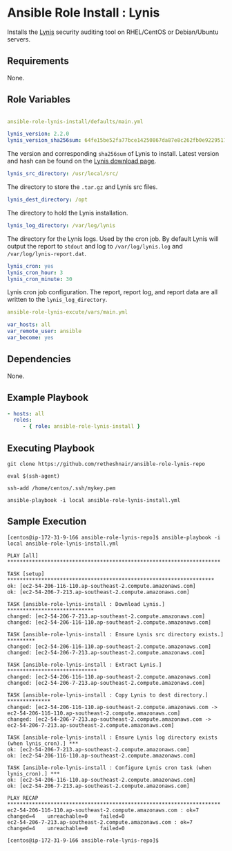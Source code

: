 Ansible Role Install : Lynis
============================



Installs the [Lynis](https://cisofy.com/lynis/) security auditing tool on RHEL/CentOS or Debian/Ubuntu servers.

Requirements
------------

None.

Role Variables
--------------

```yml

ansible-role-lynis-install/defaults/main.yml

lynis_version: 2.2.0
lynis_version_sha256sum: 64fe15be52fa77bce14250867da87e8c262fb0e9229517c4e2d2d5a38223bea4
```
The version and corresponding `sha256sum` of Lynis to install. Latest version and hash can be found on the [Lynis download page](https://cisofy.com/download/lynis/).

```yml
lynis_src_directory: /usr/local/src/
```
The directory to store the `.tar.gz` and Lynis src files.

```yml
lynis_dest_directory: /opt
```
The directory to hold the Lynis installation.

```yml
lynis_log_directory: /var/log/lynis
```
The directory for the Lynis logs. Used by the cron job. By default Lynis will output the report to `stdout` and log to `/var/log/lynis.log` and `/var/log/lynis-report.dat`.

```yml
lynis_cron: yes
lynis_cron_hour: 3
lynis_cron_minute: 30
```
Lynis cron job configuration. The report, report log, and report data are all written to the `lynis_log_directory`.

```yml
ansible-role-lynis-excute/vars/main.yml

var_hosts: all
var_remote_user: ansible
var_become: yes

```

Dependencies
------------

None.

Example Playbook
----------------

```yml
- hosts: all
  roles:
     - { role: ansible-role-lynis-install }
```

Executing Playbook
-------------------
``` 
git clone https://github.com/retheshnair/ansible-role-lynis-repo

eval $(ssh-agent)

ssh-add /home/centos/.ssh/mykey.pem

ansible-playbook -i local ansible-role-lynis-install.yml

```

Sample Execution
-----------------

```
[centos@ip-172-31-9-166 ansible-role-lynis-repo]$ ansible-playbook -i local ansible-role-lynis-install.yml 

PLAY [all] *********************************************************************

TASK [setup] *******************************************************************
ok: [ec2-54-206-116-110.ap-southeast-2.compute.amazonaws.com]
ok: [ec2-54-206-7-213.ap-southeast-2.compute.amazonaws.com]

TASK [ansible-role-lynis-install : Download Lynis.] ****************************
changed: [ec2-54-206-7-213.ap-southeast-2.compute.amazonaws.com]
changed: [ec2-54-206-116-110.ap-southeast-2.compute.amazonaws.com]

TASK [ansible-role-lynis-install : Ensure Lynis src directory exists.] *********
changed: [ec2-54-206-116-110.ap-southeast-2.compute.amazonaws.com]
changed: [ec2-54-206-7-213.ap-southeast-2.compute.amazonaws.com]

TASK [ansible-role-lynis-install : Extract Lynis.] *****************************
changed: [ec2-54-206-116-110.ap-southeast-2.compute.amazonaws.com]
changed: [ec2-54-206-7-213.ap-southeast-2.compute.amazonaws.com]

TASK [ansible-role-lynis-install : Copy Lynis to dest directory.] **************
changed: [ec2-54-206-116-110.ap-southeast-2.compute.amazonaws.com -> ec2-54-206-116-110.ap-southeast-2.compute.amazonaws.com]
changed: [ec2-54-206-7-213.ap-southeast-2.compute.amazonaws.com -> ec2-54-206-7-213.ap-southeast-2.compute.amazonaws.com]

TASK [ansible-role-lynis-install : Ensure Lynis log directory exists (when lynis_cron).] ***
ok: [ec2-54-206-7-213.ap-southeast-2.compute.amazonaws.com]
ok: [ec2-54-206-116-110.ap-southeast-2.compute.amazonaws.com]

TASK [ansible-role-lynis-install : Configure Lynis cron task (when lynis_cron).] ***
ok: [ec2-54-206-116-110.ap-southeast-2.compute.amazonaws.com]
ok: [ec2-54-206-7-213.ap-southeast-2.compute.amazonaws.com]

PLAY RECAP *********************************************************************
ec2-54-206-116-110.ap-southeast-2.compute.amazonaws.com : ok=7    changed=4    unreachable=0    failed=0   
ec2-54-206-7-213.ap-southeast-2.compute.amazonaws.com : ok=7    changed=4    unreachable=0    failed=0   

[centos@ip-172-31-9-166 ansible-role-lynis-repo]$ 

```

